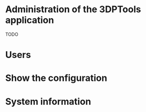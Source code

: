 # Administration of the 3DPTools application

TODO

# Users

# Show the configuration

# System information

